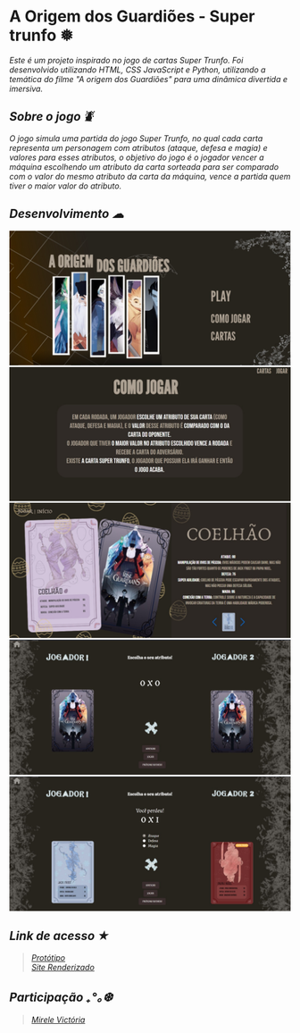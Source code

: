 # A Origem dos Guardiões - Super trunfo ❅

<i> Este é um projeto inspirado no jogo de cartas Super Trunfo. Foi desenvolvido utilizando HTML, CSS JavaScript e Python, utilizando a temática do filme "A origem dos Guardiões" para uma dinâmica divertida e imersiva. <i> 

## Sobre o jogo ⛇

<i> O jogo simula uma partida do jogo Super Trunfo, no qual cada carta representa um personagem com atributos (ataque, defesa e magia) e valores para esses atributos, o objetivo do jogo é o jogador vencer a máquina escolhendo um atributo da carta sorteada para ser comparado com o valor do mesmo atributo da carta da máquina, vence a partida quem tiver o maior valor do atributo. <i>

## Desenvolvimento ☁︎

![print inicio](/static/assets/printinicio.jpeg)
![print como jogar](/static/assets/comojogarprint.jpeg)
![print cartas](/static/assets/printcartas.jpeg)
![print jogo](/static/assets/printjogo.jpeg)
![print jogo dois](/static/assets/jogodois.jpeg)

## Link de acesso ★

> [Protótipo](https://www.canva.com/design/DAGhuDA6MMU/eUqmcjDvvfys1TgOv3Yc3A/edit)  <br>
> [Site Renderizado](https://supertrunfo-wxip.onrender.com/)

## Participação ₊°｡❆

> [Mirele Victória](https://github.com/Mvictoria218)
